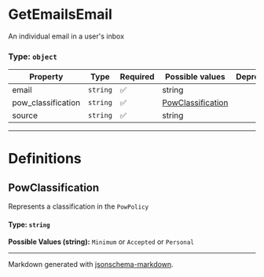 # GetEmailsEmail

An individual email in a user's inbox

### Type: `object`

| Property | Type | Required | Possible values | Deprecated | Default | Description | Examples |
| -------- | ---- | -------- | --------------- | ---------- | ------- | ----------- | -------- |
| email | `string` | ✅ | string |  |  |  |  |
| pow_classification | `string` | ✅ | [PowClassification](#powclassification) |  |  |  |  |
| source | `string` | ✅ | string |  |  |  |  |


---

# Definitions

## PowClassification

Represents a classification in the `PowPolicy`

#### Type: `string`

**Possible Values (string):** `Minimum` or `Accepted` or `Personal`


---

Markdown generated with [jsonschema-markdown](https://github.com/elisiariocouto/jsonschema-markdown).
